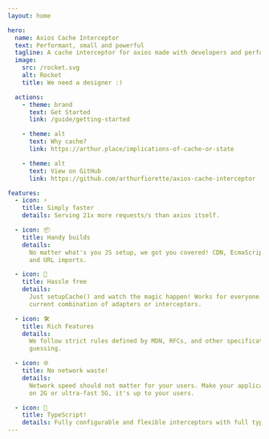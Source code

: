```yaml
---
layout: home

hero:
  name: Axios Cache Interceptor
  text: Performant, small and powerful
  tagline: A cache interceptor for axios made with developers and performance in mind.
  image:
    src: /rocket.svg
    alt: Rocket
    title: We need a designer :)

  actions:
    - theme: brand
      text: Get Started
      link: /guide/getting-started

    - theme: alt
      text: Why cache?
      link: https://arthur.place/implications-of-cache-or-state

    - theme: alt
      text: View on GitHub
      link: https://github.com/arthurfiorette/axios-cache-interceptor

features:
  - icon: ⚡
    title: Simply faster
    details: Serving 21x more requests/s than axios itself.

  - icon: 📦
    title: Handy builds
    details:
      No matter what's you JS setup, we got you covered! CDN, EcmaScript, UMD, CommonJS
      and URL imports.

  - icon: 🔩
    title: Hassle free
    details:
      Just setupCache() and watch the magic happen! Works for everyone, no matter the
      current combination of adapters or interceptors.

  - icon: 🛠️
    title: Rich Features
    details:
      We follow strict rules defined by MDN, RFCs, and other specifications. No more
      guessing.

  - icon: 🌐
    title: No network waste!
    details:
      Network speed should not matter for your users. Make your application work offline,
      on 2G or ultra-fast 5G, it's up to your users.

  - icon: 🔑
    title: TypeScript!
    details: Fully configurable and flexible interceptors with full type-safe typing.
---
```


<script setup>
import {
  VPTeamPage,
  VPTeamPageTitle,
  VPTeamMembers
} from 'vitepress/theme'

 
const members = [
 {
    avatar: 'https://github.com/arthurfiorette.png',
    name: 'Arthur Fiorette',
    title: 'Creator',
    links: [
      { icon: 'github', link: 'https://github.com/arthurfiorette' },
      { icon: 'twitter', link: 'https://twitter.com/arthurfiorette' },
      { icon: 'instagram', link: 'https://instagram.com/arthurfiorette' }
    ]
  },
]
</script>

<VPTeamPage>
  <VPTeamPageTitle>
    <template #title>
      Our Team
    </template>
    <template #lead>
      Composed of a diverse group of people from all over the world through our open source community.
    </template>
  </VPTeamPageTitle>
  <VPTeamMembers
    :members="members"
  />
</VPTeamPage>
